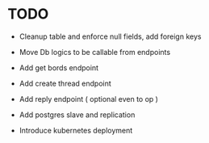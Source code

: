 # TODO

* Cleanup table and enforce null fields, add foreign keys
* Move Db logics to be callable from endpoints
* Add get bords endpoint
* Add create thread endpoint
* Add reply endpoint ( optional even to op )

* Add postgres slave and replication
* Introduce kubernetes deployment


